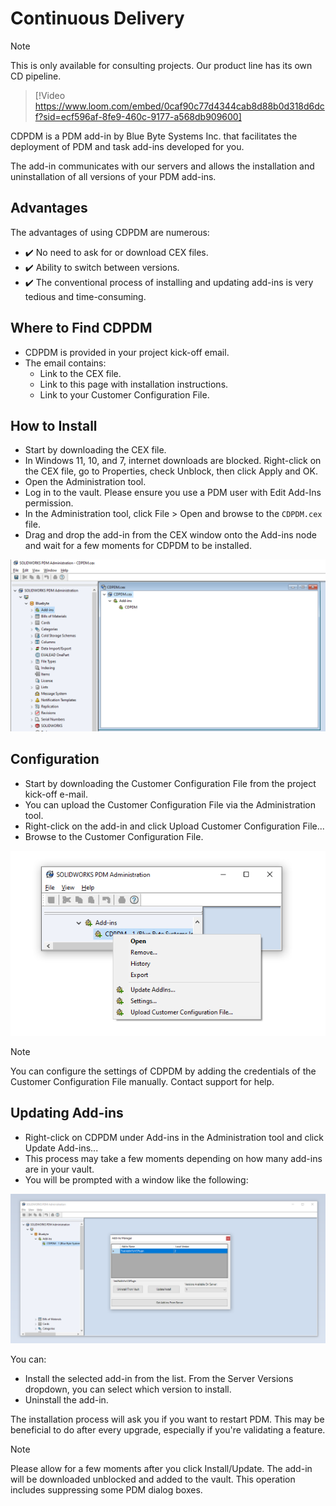 # Continuous Delivery

>[!NOTE]
> This is only available for consulting projects. Our product line has its own CD pipeline.


> [!Video https://www.loom.com/embed/0caf90c77d4344cab8d88b0d318d6dcf?sid=ecf596af-8fe9-460c-9177-a568db909600]


CDPDM is a PDM add-in by Blue Byte Systems Inc. that facilitates the deployment of PDM and task add-ins developed for you.

The add-in communicates with our servers and allows the installation and uninstallation of all versions of your PDM add-ins.

## Advantages

The advantages of using CDPDM are numerous:

- ✔️ No need to ask for or download CEX files.
- ✔️ Ability to switch between versions.
- ✔️ The conventional process of installing and updating add-ins is very tedious and time-consuming.

## Where to Find CDPDM

- CDPDM is provided in your project kick-off email.
- The email contains:
  - Link to the CEX file.
  - Link to this page with installation instructions.
  - Link to your Customer Configuration File.

## How to Install

- Start by downloading the CEX file.
- In Windows 11, 10, and 7, internet downloads are blocked. Right-click on the CEX file, go to Properties, check Unblock, then click Apply and OK.
- Open the Administration tool.
- Log in to the vault. Please ensure you use a PDM user with Edit Add-Ins permission.
- In the Administration tool, click File > Open and browse to the `CDPDM.cex` file.
- Drag and drop the add-in from the CEX window onto the Add-ins node and wait for a few moments for CDPDM to be installed.

![CDPDM Installation](../images/cdpdm.png)

## Configuration

- Start by downloading the Customer Configuration File from the project kick-off e-mail.
- You can upload the Customer Configuration File via the Administration tool. 
- Right-click on the add-in and click Upload Customer Configuration File...
- Browse to the Customer Configuration File.


![CDPDM Menu](../images/cdpdm_menu.png)

>[!NOTE]
> You can configure the settings of CDPDM by adding the credentials of the Customer Configuration File manually. Contact support for help.


## Updating Add-ins

- Right-click on CDPDM under Add-ins in the Administration tool and click Update Add-ins...
- This process may take a few moments depending on how many add-ins are in your vault.
- You will be prompted with a window like the following:

![CDPDM Update](../images/cdpdm_updateaddins.png)

You can:

- Install the selected add-in from the list. From the Server Versions dropdown, you can select which version to install.
- Uninstall the add-in.

The installation process will ask you if you want to restart PDM. This may be beneficial to do after every upgrade, especially if you're validating a feature.

>[!NOTE]
> Please allow for a few moments after you click Install/Update. The add-in will be downloaded unblocked and added to the vault. This operation includes suppressing some PDM dialog boxes.